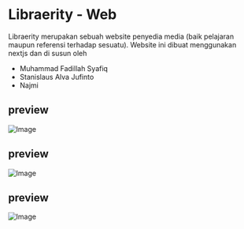
# Libraerity - Web

Libraerity merupakan sebuah website penyedia media (baik pelajaran maupun referensi terhadap sesuatu). Website ini dibuat menggunakan nextjs dan di susun oleh
- Muhammad Fadillah Syafiq
- Stanislaus Alva Jufinto
- Najmi

## preview
![Image](https://raw.githubusercontent.com/NAoHR/libraerity/main/public/Preview/Preview1.png)
## preview
![Image](https://raw.githubusercontent.com/NAoHR/libraerity/main/public/Preview/preview2.png)
## preview
![Image](https://raw.githubusercontent.com/NAoHR/libraerity/main/public/Preview/preview3.png)
